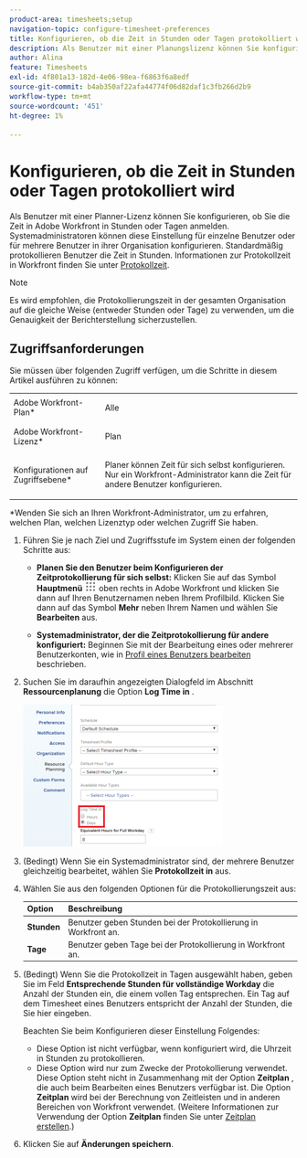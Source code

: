 ```yaml
---
product-area: timesheets;setup
navigation-topic: configure-timesheet-preferences
title: Konfigurieren, ob die Zeit in Stunden oder Tagen protokolliert wird
description: Als Benutzer mit einer Planungslizenz können Sie konfigurieren, ob Sie die Zeit in Adobe Workfront in Stunden oder Tagen anmelden. Systemadministratoren können diese Einstellung für einzelne Benutzer oder für mehrere Benutzer in ihrer Organisation konfigurieren. Standardmäßig protokollieren Benutzer die Zeit in Stunden.
author: Alina
feature: Timesheets
exl-id: 4f801a13-182d-4e06-98ea-f6863f6a8edf
source-git-commit: b4ab350af22afa44774f06d82daf1c3fb266d2b9
workflow-type: tm+mt
source-wordcount: '451'
ht-degree: 1%

---
```


# Konfigurieren, ob die Zeit in Stunden oder Tagen protokolliert wird

Als Benutzer mit einer Planner-Lizenz können Sie konfigurieren, ob Sie die Zeit in Adobe Workfront in Stunden oder Tagen anmelden. Systemadministratoren können diese Einstellung für einzelne Benutzer oder für mehrere Benutzer in ihrer Organisation konfigurieren. Standardmäßig protokollieren Benutzer die Zeit in Stunden. Informationen zur Protokollzeit in Workfront finden Sie unter [Protokollzeit](../../timesheets/create-and-manage-timesheets/log-time.md).

>[!NOTE]
>
>Es wird empfohlen, die Protokollierungszeit in der gesamten Organisation auf die gleiche Weise (entweder Stunden oder Tage) zu verwenden, um die Genauigkeit der Berichterstellung sicherzustellen.

## Zugriffsanforderungen

Sie müssen über folgenden Zugriff verfügen, um die Schritte in diesem Artikel ausführen zu können:

<table style="table-layout:auto"> 
 <col> 
 </col> 
 <col> 
 </col> 
 <tbody> 
  <tr> 
   <td role="rowheader">Adobe Workfront-Plan*</td> 
   <td> <p>Alle</p> </td> 
  </tr> 
  <tr> 
   <td role="rowheader">Adobe Workfront-Lizenz*</td> 
   <td> <p>Plan </p> </td> 
  </tr> 
  <tr data-mc-conditions=""> 
   <td role="rowheader">Konfigurationen auf Zugriffsebene*</td> 
   <td> <p>Planer können Zeit für sich selbst konfigurieren. Nur ein Workfront-Administrator kann die Zeit für andere Benutzer konfigurieren.</p> </td> 
  </tr> 
 </tbody> 
</table>

&#42;Wenden Sie sich an Ihren Workfront-Administrator, um zu erfahren, welchen Plan, welchen Lizenztyp oder welchen Zugriff Sie haben.

1. Führen Sie je nach Ziel und Zugriffsstufe im System einen der folgenden Schritte aus:

   * **Planen Sie den Benutzer beim Konfigurieren der Zeitprotokollierung für sich selbst:** Klicken Sie auf das Symbol **Hauptmenü** ![](assets/main-menu-icon.png) oben rechts in Adobe Workfront und klicken Sie dann auf Ihren Benutzernamen neben Ihrem Profilbild. Klicken Sie dann auf das Symbol **Mehr** neben Ihrem Namen und wählen Sie **Bearbeiten** aus.

   * **Systemadministrator, der die Zeitprotokollierung für andere konfiguriert:** Beginnen Sie mit der Bearbeitung eines oder mehrerer Benutzerkonten, wie in [Profil eines Benutzers bearbeiten](../../administration-and-setup/add-users/create-and-manage-users/edit-a-users-profile.md) beschrieben.

1. Suchen Sie im daraufhin angezeigten Dialogfeld im Abschnitt **Ressourcenplanung** die Option **Log Time in** .

   ![](assets/new-timesheet-log-hours-350x249.png)

1. (Bedingt) Wenn Sie ein Systemadministrator sind, der mehrere Benutzer gleichzeitig bearbeitet, wählen Sie **Protokollzeit in** aus.
1. Wählen Sie aus den folgenden Optionen für die Protokollierungszeit aus:

   | Option | Beschreibung |
   |---|---|
   | **Stunden** | Benutzer geben Stunden bei der Protokollierung in Workfront an. |
   | **Tage** | Benutzer geben Tage bei der Protokollierung in Workfront an. |

1. (Bedingt) Wenn Sie die Protokollzeit in Tagen ausgewählt haben, geben Sie im Feld **Entsprechende Stunden für vollständige Workday** die Anzahl der Stunden ein, die einem vollen Tag entsprechen. Ein Tag auf dem Timesheet eines Benutzers entspricht der Anzahl der Stunden, die Sie hier eingeben.

   Beachten Sie beim Konfigurieren dieser Einstellung Folgendes:

   * Diese Option ist nicht verfügbar, wenn konfiguriert wird, die Uhrzeit in Stunden zu protokollieren.
   * Diese Option wird nur zum Zwecke der Protokollierung verwendet. Diese Option steht nicht in Zusammenhang mit der Option **Zeitplan** , die auch beim Bearbeiten eines Benutzers verfügbar ist. Die Option **Zeitplan** wird bei der Berechnung von Zeitleisten und in anderen Bereichen von Workfront verwendet. (Weitere Informationen zur Verwendung der Option **Zeitplan** finden Sie unter [Zeitplan erstellen](../../administration-and-setup/set-up-workfront/configure-timesheets-schedules/create-schedules.md).) 

1. Klicken Sie auf **Änderungen speichern**.
